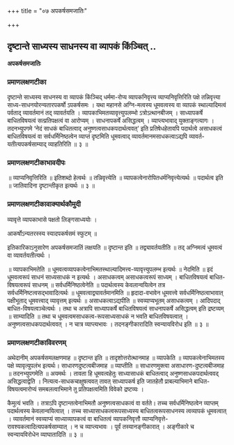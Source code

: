 +++
title = "०७ अपकर्षसमजातिः"

+++


## दृष्टान्ते साध्यस्य साधनस्य वा व्यापकं किंञ्चित् ..

**अपकर्षसमजातिः** 

### **प्रमाणलक्षणटीका**

दृष्टान्ते साध्यस्य साधनस्य वा व्यापकं किंञ्चिद् धर्ममा-रोप्य व्यापकनिवृत्त्य व्याप्यनिवृत्तिरिति पक्षे तन्निवृत्त्या साध्य-साधनयोरन्यतारपकर्षो ऽपकर्षसमः । यथा महानसे अग्नि-मत्वस्य धूमवत्वस्य वा व्यापकं स्थाल्यादिमत्वं पर्वताद् व्यावर्तमानं तद् व्यावर्तयति । व्यापकाभिमतव्यावृत्त्युपलम्भो ऽत्रोऽत्थानबीजम् । साध्यापकर्षे बाधितविषयत्वं सत्प्रतिपक्षत्वं वा आरोप्यम् । साधनापकर्षे असिद्धत्वम् । व्याप्त्यभावाद् युक्ताङ्गत्यागः । तदनभ्युपगमे ‘नेदं साधकं बाधितत्वाद् अनुष्णत्वसाधकपदार्थत्ववत्’ इति प्रतिषेधहेतावपि पदार्थत्वे असाधकत्वं बाधितविषयत्वं वा सर्वधर्मिनिष्ठत्वेन व्याप्तं दृष्टमिति धूमवत्वाद् व्यावर्तमानमसाधकत्वाऽद्यपि व्यावर्त-यतीत्यपकर्षसाम्याद् व्याहतिरिति ॥ ३ ॥

### **प्रमाणलक्षणटीकाभावदीपः**

॥ व्याप्यनिवृत्तिरिति ॥ इतिशब्दो हेत्वर्थः ॥ तन्निवृत्त्येति ॥ व्यापकत्वेनारोपितधर्मनिवृत्त्येत्यर्थः ॥ पदार्थत्व इति ॥ जातिवादिना दृष्टान्तीकृत इत्यर्थः ॥ ३ ॥

### **प्रमाणलक्षणटीकावाक्यार्थकौमुदी**

व्यावृत्ते व्यापकाभासे पक्षतो लिङ्गसाध्ययोः ।

आकर्षोऽन्यतरस्स्य स्यादपकर्षसमं स्फुटम् ॥

इतिकारिकाऽनुसारेण अपकर्षसमजातिं लक्षयति ॥ दृष्टान्त इति ॥ तद्व्यावर्तयतीति ॥ तद् अग्निमत्वं धूमवत्वं वा व्यावर्तयतीत्यर्थः ।

॥ व्यापकाभिमतेति ॥ धूमवत्वव्यापकत्वेनाभिमतस्थाल्यादिमत्त्व-व्यावृत्त्युपलम्भ इत्यर्थः ॥ नेदमिति ॥ इदं धूमवत्वरूपं साधनं साध्यसाधकं न इत्यर्थः । असाधकत्वम् असाधकत्वरूपं साध्यम् । बाधितविषयत्वं बाधित-विषयत्वरूपं साधनम् ॥ सर्वधर्मिनिष्ठत्वेनेति ॥ पदार्थत्वस्य केवलान्वयित्वेन तत्र सर्वधर्मिनिष्टत्वसद्भावादित्यर्थः ॥ धूमवत्वाद्व्यावर्तमानमिति ॥ हृदादा-वभावेन धूमवत्त्वे सर्वधर्मिनिष्ठत्वाभावात् पक्षीभूताद् धूमवत्त्वाद् व्यावृत्तम् इत्यर्थः ॥ असाधकत्वाऽद्यपीति ॥ स्वव्याप्यभूतम् असाधकत्वम् । आदिपदाद् बाधित-विषयत्वञ्चेत्यर्थः । तथा च अत्रापि साध्यापकर्षे बाधितविषयत्वं साधनापकर्षे असिद्धत्वम् इति द्रष्टव्यम् ॥ साम्यादिति ॥ तथा च धूमवत्वमसाधकत्व-रूपसाध्यसाधकं न भवति बाधितविषयत्वात् । अनुष्णत्वसाधकपदार्थत्ववत् । न चात्र व्याप्त्यभावः । तदनङ्गीकारादिति स्वन्यायविरोध इति ॥ ३ ॥

### **प्रमाणलक्षणटीकाविवरणम्**

अथेदानीम् अपकर्षसमलक्षणमाह ॥ दृष्टान्त इति ॥ तादृशोत्तरोत्थानमाह ॥ व्यापकेति ॥ व्यापकत्वेनाभिमतस्य पक्षे व्यावृत्युपलंभ इत्यर्थः। साधारणदुष्टत्वबीजमाह ॥ व्याप्तीति ॥ साधारणमुक्त्वा असाधारण-दुष्टत्वबीजमाह ॥ तदनभ्युपगमेति ॥ अयमर्थः । तावता हि धूमवत्वहेतुः साध्यासाधकं बाधितत्वाद् अनुष्णसाधकपदार्थत्ववद् असिद्धत्वाद्वेति । नित्यत्व-साधकचाक्षुषत्ववत् तावत् साध्यापकर्ष इति जातहेतौ प्राबल्याभिमाने बाधित-विषयत्वमारोप्यं समबलत्वाभिमाने तु प्रतिपक्षत्वमिति विवेको द्रष्टव्यः ।

कैमुत्यं भवति । तत्राऽपि दृष्टान्तत्वेनाभिमतौ अनुष्णत्वसाधकत्वं वा वर्तते। तच्च सर्वधर्मिनिष्ठत्वेन व्याप्तम् पदार्थत्वस्य केवलान्वयित्वात् । तच्च साध्यासाधकत्वरूपसाध्यस्य बाधितत्वरूपसाधनस्य त्वव्यापकं धूमवत्वात् । व्यावर्तमानं स्वव्याप्यं साध्याव्यापकत्वं वा बाधितत्वं व्यापकनिवृत्तौ व्याप्यनिवृत्ते-रावश्यकत्वादित्यपकर्षसाम्यात् । न च व्याप्त्यभावः । पूर्वं तस्यानङ्गीकारात् । अङ्गीकारे च स्वन्यायविरोधेन व्याघातादिति ॥ ३ ॥

